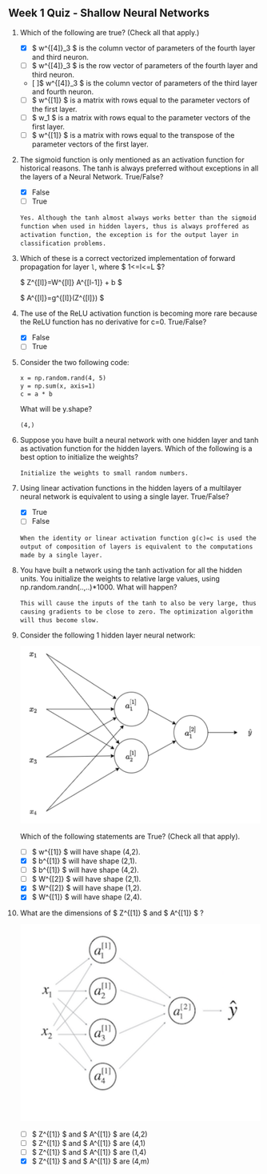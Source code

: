 ## Week 1 Quiz - Shallow Neural Networks

1. Which of the following are true? (Check all that apply.)

   - [x] $ w^{[4]}\_3 $ is the column vector of parameters of the fourth layer and third neuron.
   - [ ] $ w^{[4]}\_3 $ is the row vector of parameters of the fourth layer and third neuron.
   - [ ]$ w^{[4]}\_3 $ is the column vector of parameters of the third layer and fourth neuron.
   - [ ] $ w^{[1]} $ is a matrix with rows equal to the parameter vectors of the first layer.
   - [ ] $ w_1 $ is a matrix with rows equal to the parameter vectors of the first layer.
   - [ ] $ w^{[1]} $ is a matrix with rows equal to the transpose of the parameter vectors of the first layer.

2. The sigmoid function is only mentioned as an activation function for historical reasons. The tanh is always preferred without exceptions in all the layers of a Neural Network. True/False?

   - [x] False
   - [ ] True

   `Yes. Although the tanh almost always works better than the sigmoid function when used in hidden layers, thus is always proffered as activation function, the exception is for the output layer in classification problems.`

3. Which of these is a correct vectorized implementation of forward propagation for layer `l`, where $ 1<=l<=L $?

   $ Z^{[l]}=W^{[l]} A^{[l-1]} + b $

   $ A^{[l]}=g^{[l]}(Z^{[l]}) $

4. The use of the ReLU activation function is becoming more rare because the ReLU function has no derivative for c=0. True/False?

   - [x] False
   - [ ] True

5. Consider the two following code:

   ```
   x = np.random.rand(4, 5)
   y = np.sum(x, axis=1)
   c = a * b
   ```

   What will be y.shape?

   `(4,)`

6. Suppose you have built a neural network with one hidden layer and tanh as activation function for the hidden layers. Which of the following is a best option to initialize the weights?

   `Initialize the weights to small random numbers.`

7. Using linear activation functions in the hidden layers of a multilayer neural network is equivalent to using a single layer. True/False?

   - [x] True
   - [ ] False

   `When the identity or linear activation function g(c)=c is used the output of composition of layers is equivalent to the computations made by a single layer.`

8. You have built a network using the tanh activation for all the hidden units. You initialize the weights to relative large values, using np.random.randn(..,..)\*1000. What will happen?

   `This will cause the inputs of the tanh to also be very large, thus causing gradients to be close to zero. The optimization algorithm will thus become slow.`

9. Consider the following 1 hidden layer neural network:

   ![q3-q9](assets/q3-q9.PNG)

   Which of the following statements are True? (Check all that apply).

   - [ ] $ w^{[1]} $ will have shape (4,2).
   - [x] $ b^{[1]} $ will have shape (2,1).
   - [ ] $ b^{[1]} $ will have shape (4,2).
   - [ ] $ W^{[2]} $ will have shape (2,1).
   - [x] $ W^{[2]} $ will have shape (1,2).
   - [x] $ W^{[1]} $ will have shape (2,4).

10. What are the dimensions of $ Z^{[1]} $ and $ A^{[1]} $ ?

    ![q3-q10](assets/q3-q10.PNG)

    - [ ] $ Z^{[1]} $ and $ A^{[1]} $ are (4,2)
    - [ ] $ Z^{[1]} $ and $ A^{[1]} $ are (4,1)
    - [ ] $ Z^{[1]} $ and $ A^{[1]} $ are (1,4)
    - [x] $ Z^{[1]} $ and $ A^{[1]} $ are (4,m)
